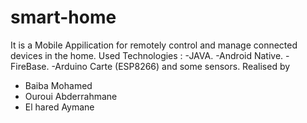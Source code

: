 # smart-home
It is a Mobile Appilication for remotely control and manage connected devices in the home.
Used Technologies :
-JAVA.
-Android Native.
-FireBase.
-Arduino Carte (ESP8266) and some sensors.
Realised by
  - Baiba Mohamed
  - Ouroui Abderrahmane
  - El hared Aymane
